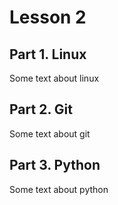 # Lesson 2

## Part 1. Linux

Some text about linux

## Part 2. Git

Some text about git

## Part 3. Python

Some text about python
